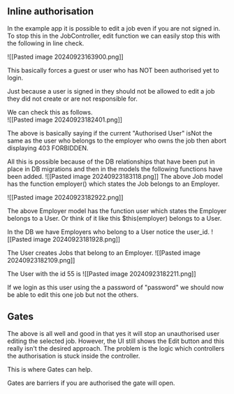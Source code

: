 
## Inline authorisation

In the example app it is possible to edit a job even if you are not signed in.  To stop this in the JobController, edit function we can easily stop this with the following in line check.

![[Pasted image 20240923163900.png]]

This basically forces a guest or user who has NOT been authorised yet to login.

Just because a user is signed in they should not be allowed to edit a job they did not create or are not responsible for.

We can check this as follows.  
![[Pasted image 20240923182401.png]]

The above is basically saying if the current "Authorised User" isNot the same as the user who belongs to the employer who owns the job then abort displaying 403 FORBIDDEN.

All this is possible because of the DB relationships that have been put in place in DB migrations and then in the models the following functions have been added.
![[Pasted image 20240923183118.png]]
The above Job model has the function employer() which states the Job belongs to an Employer.

![[Pasted image 20240923182922.png]]

The above Employer model has the function user which states the Employer belongs to a User.  Or think of it like this $this(employer) belongs to a User.



In the DB we have Employers who belong to a User notice the user_id.
![[Pasted image 20240923181928.png]]

The User creates Jobs that belong to an Employer.
![[Pasted image 20240923182109.png]]

The User with the id 55 is 
![[Pasted image 20240923182211.png]]

If we login as this user using the a password of "password" we should now be able to edit this one job but not the others.

## Gates
The above is all well and good in that yes it will stop an unauthorised user editing the selected job.  However, the UI still shows the Edit button and this really isn't the desired approach.  The problem is the logic which controllers the authorisation is stuck inside the controller. 

This is where Gates can help.

Gates are barriers if you are authorised the gate will open.



